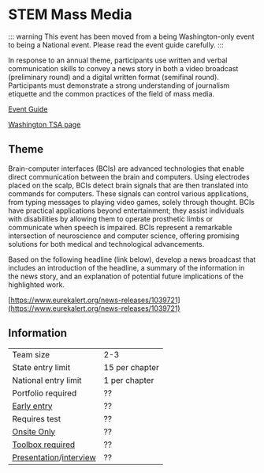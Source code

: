 # STEM Mass Media

::: warning
This event has been moved from a being Washington-only event to being a National event. Please read the event guide carefully.
:::

In response to an annual theme, participants use written and verbal communication skills to convey a news story in both a video broadcast (preliminary round) and a digital written format (semifinal round). Participants must demonstrate a strong understanding of journalism etiquette and the common practices of the field of mass media.

[Event Guide](https://lwsd.sharepoint.com/:b:/r/sites/GR-JHS-TechnologyStudentAssociation-SCA/Shared%20Documents/2024-25/Event%20Guides/HS%20-%20STEM%20Mass%20Media.pdf)

[Washington TSA page](https://www.washingtontsa.org/high-school-events/stem-mass-media)

## Theme

Brain-computer interfaces (BCIs) are advanced technologies that enable direct communication between the brain and computers. Using electrodes placed on the scalp, BCIs detect brain signals that are then translated into commands for computers. These signals can control various applications, from typing messages to playing video games, solely through thought. BCIs have practical applications beyond entertainment; they assist individuals with disabilities by allowing them to operate prosthetic limbs or communicate when speech is impaired. BCIs represent a remarkable intersection of neuroscience and computer science, offering promising solutions for both medical and technological advancements.

Based on the following headline (link below), develop a news broadcast that includes an introduction of the headline, a summary of the information in the news story, and an explanation of potential future implications of the highlighted work.

[https://www.eurekalert.org/news-releases/1039721](https://www.eurekalert.org/news-releases/1039721)

## Information

|                                              |                |
| -------------------------------------------- | -------------- |
| Team size                                    | 2-3            |
| State entry limit                            | 15 per chapter |
| National entry limit                         | 1 per chapter  |
| Portfolio required                           | ??             |
| [Early entry](/#terms)                       | ??             |
| Requires test                                | ??             |
| [Onsite Only](/#terms)                       | ??             |
| [Toolbox required](/#terms)                  | ??             |
| [Presentation](/#terms)/[interview](/#terms) | ??             |
